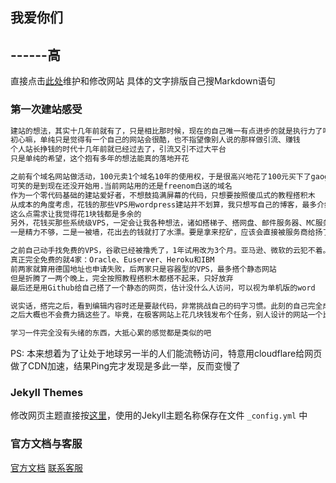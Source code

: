 ## 我爱你们    
##         ------高


直接点击[此处](https://github.com/1009055857/1009055857.github.io/edit/main/index.md)维护和修改网站
具体的文字排版自己搜Markdown语句

### 第一次建站感受
```markdown
建站的想法，其实十几年前就有了，只是相比那时候，现在的自己唯一有点进步的就是执行力了吧，大概
初心嘛，单纯只是觉得有一个自己的网站会很酷，也不指望像别人说的那样做引流、赚钱
个人站长挣钱的时代十几年前就已经过去了，引流又引不过大平台
只是单纯的希望，这个抱有多年的想法能真的落地开花

之前有个域名网站做活动，100元卖1个域名10年的使用权，于是很高兴地花了100元买下了gaogao.eu这个域名
可笑的是到现在还没开始用.当前网站用的还是freenom白送的域名
作为一个零代码基础的建站爱好者，不想鼓捣满屏幕的代码，只想要按照傻瓜式的教程搭积木
从成本的角度考虑，花钱的那些VPS用wordpress建站并不划算，我只想写自己的博客，最多介绍一下丝网布
这么点需求让我觉得花1块钱都是多余的
另外，花钱买那些系统级VPS，一定会让我各种想法，诸如搭梯子、搭网盘、邮件服务器、MC服务器之类的
一是精力不够，二是一被墙，花出去的钱就打了水漂。要是拿来挖矿，应该会直接被服务商给扬了

之前自己动手找免费的VPS，谷歌已经被撸秃了，1年试用改为3个月。亚马逊、微软的云犯不着。
真正完全免费的就4家：Oracle、Euserver、Heroku和IBM
前两家就算用德国地址也申请失败，后两家只是容器型的VPS，最多搭个静态网站
但是折腾了一两个晚上，完全按照教程搭积木都搭不起来，只好放弃
最后还是用Github给自己搭了一个静态的网页，估计没什么人访问，可以视为单机版的word

说实话，搭完之后，看到编辑内容时还是要敲代码，非常挑战自己的码字习惯。此刻的自己完全成了泄气的皮球
之后大概也不会费力搞这些了。毕竟，在极客网站上花几块钱发布个任务，别人设计的网站一个比一个惊艳

学习一件完全没有头绪的东西，大抵心累的感觉都是类似的吧
```
PS: 本来想着为了让处于地球另一半的人们能流畅访问，特意用cloudflare给网页做了CDN加速，结果Ping完才发现是多此一举，反而变慢了

### Jekyll Themes

修改网页主题直接按[这里](https://github.com/1009055857/1009055857.github.io/settings/pages)，使用的Jekyll主题名称保存在文件 `_config.yml` 中

### 官方文档与客服

[官方文档](https://docs.github.com/categories/github-pages-basics/)  [联系客服](https://support.github.com/contact)
